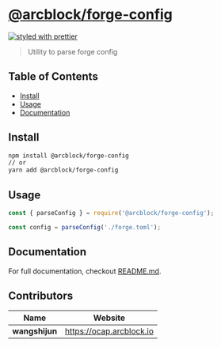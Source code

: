 # [**@arcblock/forge-config**](https://github.com/arcblock/forge-js)

[![styled with prettier](https://img.shields.io/badge/styled_with-prettier-ff69b4.svg)](https://github.com/prettier/prettier)

> Utility to parse forge config


## Table of Contents

* [Install](#install)
* [Usage](#usage)
* [Documentation](#documentation)


## Install

```sh
npm install @arcblock/forge-config
// or
yarn add @arcblock/forge-config
```


## Usage

```js
const { parseConfig } = require('@arcblock/forge-config');

const config = parseConfig('./forge.toml');
```


## Documentation

For full documentation, checkout [README.md](./docs/README.md).


## Contributors

| Name           | Website                    |
| -------------- | -------------------------- |
| **wangshijun** | <https://ocap.arcblock.io> |
